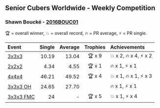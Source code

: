 ## Senior Cubers Worldwide - Weekly Competition
### Shawn Boucké - [2016BOUC01](https://www.worldcubeassociation.org/persons/2016BOUC01)

🏆 = overall winner, 💥 = overall record, 🔥 = PR average, ⚡ = PR single.

| Event | Single | Average | Trophies | Achievements|
| :-- | --: | --: | :--: | :-- |
| [3x3x3](shawn_boucke/333.md) | 10.19 | 13.04 | <span style="white-space: nowrap">🏆 x 9</span> | <span style="white-space: nowrap">💥 x 2</span>, <span style="white-space: nowrap">🔥 x 4</span>, <span style="white-space: nowrap">⚡ x 2</span> |
| [2x2x2](shawn_boucke/222.md) | 4.34 | 4.55 | <span style="white-space: nowrap">🏆 x 1</span> | <span style="white-space: nowrap">🔥 x 1</span>, <span style="white-space: nowrap">⚡ x 1</span> |
| [4x4x4](shawn_boucke/444.md) | 46.21 | 49.52 | <span style="white-space: nowrap">🏆 x 4</span> | <span style="white-space: nowrap">💥 x 1</span>, <span style="white-space: nowrap">🔥 x 1</span>, <span style="white-space: nowrap">⚡ x 3</span> |
| [3x3x3 OH](shawn_boucke/333oh.md) | 24.65 | 27.70 |  | <span style="white-space: nowrap">🔥 x 1</span>, <span style="white-space: nowrap">⚡ x 1</span> |
| [3x3x3 FMC](shawn_boucke/333fm.md) | 24 | - | <span style="white-space: nowrap">🏆 x 5</span> | <span style="white-space: nowrap">💥 x 1</span>, <span style="white-space: nowrap">⚡ x 4</span> |

<!-- Global site tag (gtag.js) - Google Analytics -->
<script async src="https://www.googletagmanager.com/gtag/js?id=UA-86348435-3"></script>
<script>window.dataLayer = window.dataLayer || []; function gtag() {dataLayer.push(arguments);} gtag('js', new Date()); gtag('config', 'UA-86348435-3');</script>
